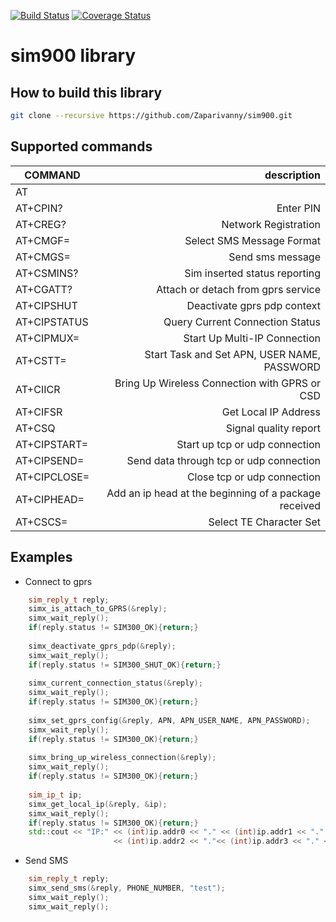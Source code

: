 [![Build Status](https://travis-ci.org/Zaparivanny/sim900.svg?branch=develop)](https://travis-ci.org/Zaparivanny/sim900)
[![Coverage Status](https://coveralls.io/repos/github/Zaparivanny/sim900/badge.svg)](https://coveralls.io/github/Zaparivanny/sim900)

# sim900 library


## How to build this library

```sh
git clone --recursive https://github.com/Zaparivanny/sim900.git

```

## Supported commands

| COMMAND  |  description |
|----------|-------------:|
| AT                                                                   |
| AT+CPIN?     | Enter PIN                                             |
| AT+CREG?     | Network Registration                                  |
| AT+CMGF=     | Select SMS Message Format                             |
| AT+CMGS=     | Send sms message                                      |
| AT+CSMINS?   | Sim inserted status reporting                         |
| AT+CGATT?    | Attach or detach from gprs service                    |
| AT+CIPSHUT   | Deactivate gprs pdp context                           |
| AT+CIPSTATUS | Query Current Connection Status                       |
| AT+CIPMUX=   | Start Up Multi-IP Connection                          |
| AT+CSTT=     | Start Task and Set APN, USER NAME, PASSWORD           |
| AT+CIICR     | Bring Up Wireless Connection with GPRS or CSD         |
| AT+CIFSR     | Get Local IP Address                                  |
| AT+CSQ       | Signal quality report                                 |
| AT+CIPSTART= | Start up tcp or udp connection                        |
| AT+CIPSEND=  | Send data through tcp or udp connection               |
| AT+CIPCLOSE= | Close tcp or udp connection                           |
| AT+CIPHEAD=  | Add an ip head at the beginning of a package received |
| AT+CSCS=     | Select TE Character Set                               |

## Examples
* Connect to gprs

```cpp
    sim_reply_t reply;
    simx_is_attach_to_GPRS(&reply);
    simx_wait_reply();
    if(reply.status != SIM300_OK){return;}
    
    simx_deactivate_gprs_pdp(&reply);
    simx_wait_reply();
    if(reply.status != SIM300_SHUT_OK){return;}
    
    simx_current_connection_status(&reply);
    simx_wait_reply();
    if(reply.status != SIM300_OK){return;}
    
    simx_set_gprs_config(&reply, APN, APN_USER_NAME, APN_PASSWORD);
    simx_wait_reply();
    if(reply.status != SIM300_OK){return;}
    
    simx_bring_up_wireless_connection(&reply);
    simx_wait_reply();
    if(reply.status != SIM300_OK){return;}
    
    sim_ip_t ip;
    simx_get_local_ip(&reply, &ip);
    simx_wait_reply();
    if(reply.status != SIM300_OK){return;}
    std::cout << "IP:" << (int)ip.addr0 << "." << (int)ip.addr1 << "."
                       << (int)ip.addr2 << "."<< (int)ip.addr3 << "." << std::endl;
```

* Send SMS
```cpp
    sim_reply_t reply;
    simx_send_sms(&reply, PHONE_NUMBER, "test");
    simx_wait_reply();
    simx_wait_reply();
```
